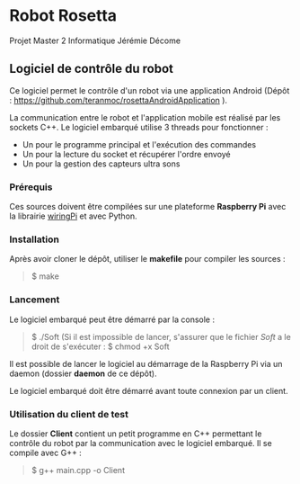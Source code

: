 # Robot Rosetta
Projet Master 2 Informatique
Jérémie Décome
## Logiciel de contrôle du robot

Ce logiciel permet le contrôle d'un robot via une application Android (Dépôt : https://github.com/teranmoc/rosettaAndroidApplication ). 

La communication entre le robot et l'application mobile est réalisé par les sockets C++. 
Le logiciel embarqué utilise 3 threads pour fonctionner :
 * Un pour le programme principal et l'exécution des commandes
 * Un pour la lecture du socket et récupérer l'ordre envoyé
 * Un pour la gestion des capteurs ultra sons

### Prérequis
Ces sources doivent être compilées sur une plateforme **Raspberry Pi** avec la librairie [wiringPi](http://wiringpi.com/) et avec Python.

### Installation
Après avoir cloner le dépôt, utiliser le **makefile** pour compiler les sources :
> $ make

### Lancement
Le logiciel embarqué peut être démarré par la console :
> $ ./Soft
(Si il est impossible de lancer, s'assurer que le fichier *Soft* a le droit de s'exécuter :
> $ chmod +x Soft

Il est possible de lancer le logiciel au démarrage de la Raspberry Pi via un daemon (dossier **daemon** de ce dépôt). 

Le logiciel embarqué doit être démarré avant toute connexion par un client. 

### Utilisation du client de test
Le dossier **Client** contient un petit programme en C++ permettant le contrôle du robot par la communication avec le logiciel embarqué. 
Il se compile avec G++ :
> $ g++ main.cpp -o Client


